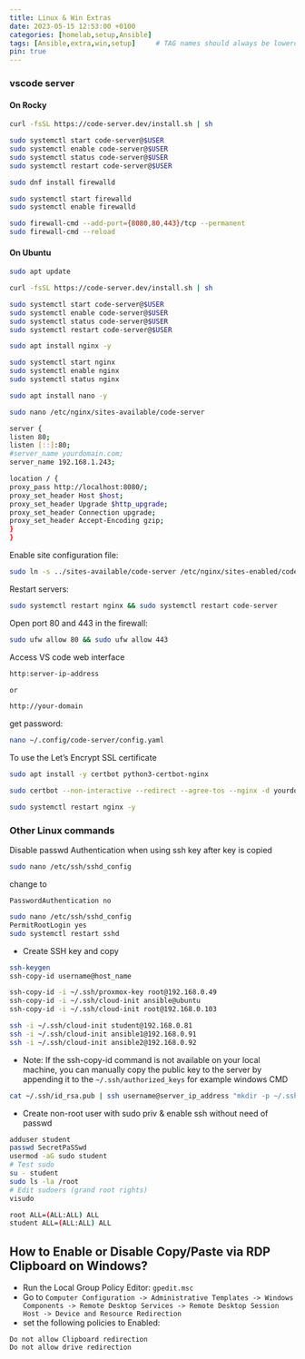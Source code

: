 ```yaml
---
title: Linux & Win Extras
date: 2023-05-15 12:53:00 +0100
categories: [homelab,setup,Ansible]
tags: [Ansible,extra,win,setup]     # TAG names should always be lowercase
pin: true
---
```


### vscode server

#### On Rocky

```bash
curl -fsSL https://code-server.dev/install.sh | sh
```

```bash
sudo systemctl start code-server@$USER
sudo systemctl enable code-server@$USER
sudo systemctl status code-server@$USER
sudo systemctl restart code-server@$USER
```

```bash
sudo dnf install firewalld
```

```bash
sudo systemctl start firewalld
sudo systemctl enable firewalld
```

```bash
sudo firewall-cmd --add-port={8080,80,443}/tcp --permanent
sudo firewall-cmd --reload
```

#### On Ubuntu

```bash
sudo apt update
```

```bash
curl -fsSL https://code-server.dev/install.sh | sh
```

```bash
sudo systemctl start code-server@$USER
sudo systemctl enable code-server@$USER
sudo systemctl status code-server@$USER
sudo systemctl restart code-server@$USER
```

```bash
sudo apt install nginx -y
```

```bash
sudo systemctl start nginx
sudo systemctl enable nginx
sudo systemctl status nginx
```

```bash
sudo apt install nano -y
```

```bash
sudo nano /etc/nginx/sites-available/code-server
```

```bash
server {
listen 80;
listen [::]:80;
#server_name yourdomain.com;
server_name 192.168.1.243;

location / {
proxy_pass http://localhost:8080/;
proxy_set_header Host $host;
proxy_set_header Upgrade $http_upgrade;
proxy_set_header Connection upgrade;
proxy_set_header Accept-Encoding gzip;
}
}
```

Enable site configuration file:

```bash
sudo ln -s ../sites-available/code-server /etc/nginx/sites-enabled/code-server
```

Restart servers:

```bash
sudo systemctl restart nginx && sudo systemctl restart code-server
```

Open port 80 and 443 in the firewall:

```bash
sudo ufw allow 80 && sudo ufw allow 443
```

Access VS code web interface

```bash
http:server-ip-address 

or 

http://your-domain
```

get password:

```bash
nano ~/.config/code-server/config.yaml
```

To use the Let’s Encrypt SSL certificate

```bash
sudo apt install -y certbot python3-certbot-nginx
```

```bash
sudo certbot --non-interactive --redirect --agree-tos --nginx -d yourdomain.com -m me@example.com
```

```bash
sudo systemctl restart nginx -y
```

### Other Linux commands

Disable passwd Authentication when using ssh key after key is copied

```bash
sudo nano /etc/ssh/sshd_config
```

change to

```text
PasswordAuthentication no
```

```bash
sudo nano /etc/ssh/sshd_config
PermitRootLogin yes
sudo systemctl restart sshd
```

- Create SSH key and copy

```bash
ssh-keygen
ssh-copy-id username@host_name
```

```bash
ssh-copy-id -i ~/.ssh/proxmox-key root@192.168.0.49
ssh-copy-id -i ~/.ssh/cloud-init ansible@ubuntu
ssh-copy-id -i ~/.ssh/cloud-init root@192.168.0.103

ssh -i ~/.ssh/cloud-init student@192.168.0.81
ssh -i ~/.ssh/cloud-init ansible1@192.168.0.91
ssh -i ~/.ssh/cloud-init ansible2@192.168.0.92
```

- Note: If the ssh-copy-id command is not available on your local machine, you can manually copy the public key to the server by appending it to the `~/.ssh/authorized_keys` for example windows CMD

```bash
cat ~/.ssh/id_rsa.pub | ssh username@server_ip_address "mkdir -p ~/.ssh && cat >> ~/.ssh/authorized_keys"
```

- Create non-root user with sudo priv & enable ssh without need of passwd

```bash
adduser student
passwd SecretPaSSwd
usermod -aG sudo student
# Test sudo
su - student
sudo ls -la /root
# Edit sudoers (grand root rights)
visudo

root ALL=(ALL:ALL) ALL
student ALL=(ALL:ALL) ALL
```

## How to Enable or Disable Copy/Paste via RDP Clipboard on Windows?

- Run the Local Group Policy Editor: `gpedit.msc`
- Go to `Computer Configuration -> Administrative Templates -> Windows Components -> Remote Desktop Services -> Remote Desktop Session Host -> Device and Resource Redirection`
- set the following policies to Enabled:

```text
Do not allow Clipboard redirection 
Do not allow drive redirection
```
